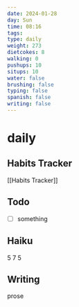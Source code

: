 ```yaml
---
date: 2024-01-28
day: Sun
time: 08:16
tags: 
type: daily
weight: 273
dietcokes: 8
walking: 0
pushups: 10
situps: 10
water: false
brushing: false
typing: false
spanish: false
writing: false
---
```

# daily

## Habits Tracker
[[Habits Tracker]]

## Todo
- [ ] something 
## Haiku
5
7
5
## Writing
prose